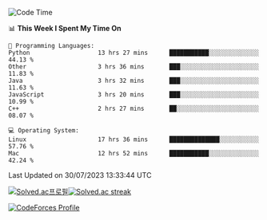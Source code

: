 
<!--START_SECTION:waka-->
![Code Time](http://img.shields.io/badge/Code%20Time-2%2C868%20hrs%2041%20mins-blue)

📊 **This Week I Spent My Time On** 

```text
💬 Programming Languages: 
Python                   13 hrs 27 mins      ███████████░░░░░░░░░░░░░░   44.13 % 
Other                    3 hrs 36 mins       ███░░░░░░░░░░░░░░░░░░░░░░   11.83 % 
Java                     3 hrs 32 mins       ███░░░░░░░░░░░░░░░░░░░░░░   11.63 % 
JavaScript               3 hrs 20 mins       ███░░░░░░░░░░░░░░░░░░░░░░   10.99 % 
C++                      2 hrs 27 mins       ██░░░░░░░░░░░░░░░░░░░░░░░   08.07 % 

💻 Operating System: 
Linux                    17 hrs 36 mins      ██████████████░░░░░░░░░░░   57.76 % 
Mac                      12 hrs 52 mins      ███████████░░░░░░░░░░░░░░   42.24 % 
```


 Last Updated on 30/07/2023 13:33:44 UTC
<!--END_SECTION:waka-->


[![Solved.ac프로필](http://mazassumnida.wtf/api/generate_badge?boj=hckim96)](https://solved.ac/hckim96)[![Solved.ac streak](http://mazandi.herokuapp.com/api?handle=hckim96&theme=dark)](https://solved.ac/hckim96)


[![CodeForces Profile](https://cf.leed.at?id=hckim96)](https://codeforces.com/profile/hckim96)

